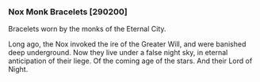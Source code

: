 ### Nox Monk Bracelets [290200]

Bracelets worn by the monks of the Eternal City.

Long ago, the Nox invoked the ire of the Greater Will, and were banished deep underground. Now they live under a false night sky, in eternal anticipation of their liege. Of the coming age of the stars. And their Lord of Night.